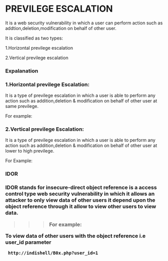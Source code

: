 PREVILEGE ESCALATION
===

It is a web security vulnerability in which a user can perform action such as addtion,deletion,modification on behalf of other user.

It is classified as two types:

1.Horizontal previlege escalation

2.Vertical previlege escalation

<h3>Expalanation</h3>

<h3>1.Horizontal previlege Escalation:</h3>

It is a type of previlege escalation in which a user is able to perform any action 
such as addition,deletion & modification on behalf of other user at same previlege.

For example: 
 

<h3>2.Vertical previlege Escalation:</h3>

It is a type of previlege escalation in which a user is able to perform any action such 
as addition,deletion & modification on behalf of other user at lower to high previlege.

For Example:


<H3>IDOR<H3>
 
 IDOR stands for insecure-direct object reference is a access control type web security vulnerability in which it allows an attacker to only view data of other users it depend upon the object reference through it allow to view other users to view data.
 
 >>>    For example:
 
            
 To view data of other users with the object reference i.e user_id parameter 
 
     http://indishell/B0x.php?user_id=1




